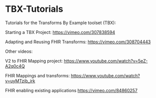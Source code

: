 # TBX-Tutorials
Tutorials for the Transforms By Example toolset (TBX):

Starting a TBX Project: https://vimeo.com/307838594

Adapting and Reusing FHIR Transforms:  https://vimeo.com/308704443

Other videos:

V2 to FHIR Mapping project:  https://www.youtube.com/watch?v=5eZ-A2q0c4Q

FHIR Mappings and transforms: https://www.youtube.com/watch?v=uyMTzib_irk

FHIR enabling existing applications 	https://vimeo.com/84860257





